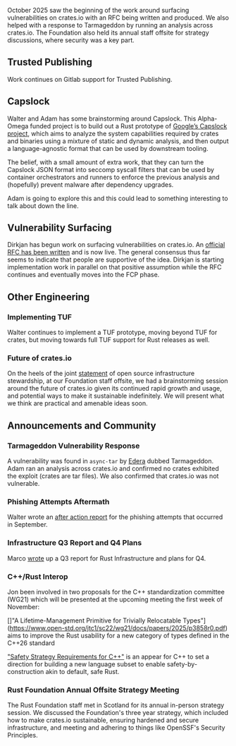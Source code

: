 October 2025 saw the beginning of the work around surfacing vulnerabilities on crates.io with an RFC being written and produced. We also helped with a response to Tarmageddon by running an analysis across crates.io. The Foundation also held its annual staff offsite for strategy discussions, where security was a key part.

## Trusted Publishing

Work continues on Gitlab support for Trusted Publishing.

## Capslock

Walter and Adam has some brainstorming around Capslock. This Alpha-Omega funded project is to build out a Rust prototype of [Google’s Capslock project](https://github.com/google/capslock), which aims to analyze the system capabilities required by crates and binaries using a mixture of static and dynamic analysis, and then output a language-agnostic format that can be used by downstream tooling.

The belief, with a small amount of extra work, that they can turn the Capslock JSON format into seccomp syscall filters that can be used by container orchestrators and runners to enforce the previous analysis and (hopefully) prevent malware after dependency upgrades.

Adam is going to explore this and this could lead to something interesting to talk about down the line.

## Vulnerability Surfacing

Dirkjan has begun work on surfacing vulnerabilities on crates.io. An [official RFC has been written](https://github.com/rust-lang/rfcs/pull/3872) and is now live. The general consensus thus far seems to indicate that people are supportive of the idea. Dirkjan is starting implementation work in parallel on that positive assumption while the RFC continues and eventually moves into the FCP phase.

## Other Engineering

### Implementing TUF

Walter continues to implement a TUF prototype, moving beyond TUF for crates, but moving towards full TUF support for Rust releases as well.

### Future of crates.io

On the heels of the joint [statement](https://rustfoundation.org/media/rust-foundation-signs-joint-statement-on-open-source-infrastructure-stewardship/) of open source infrastructure stewardship, at our Foundation staff offsite, we had a brainstorming session around the future of crates.io given its continued rapid growth and usage, and potential ways to make it sustainable indefinitely. We will present what we think are practical and amenable ideas soon.

## Announcements and Community

### Tarmageddon Vulnerability Response

A vulnerability was found in `async-tar` by [Edera](https://edera.dev/stories/tarmageddon) dubbed Tarmageddon. Adam ran an analysis across crates.io and confirmed no crates exhibited the exploit (crates are tar files). We also confirmed that crates.io was not vulnerable.

### Phishing Attempts Aftermath

Walter wrote an [after action report](https://hackmd.io/@cWcJa4-JQNOtacfKywdqxA/Sk57Hmn2xl) for the phishing attempts that occurred in September.

### Infrastructure Q3 Report and Q4 Plans

Marco [wrote](https://blog.rust-lang.org/inside-rust/2025/10/16/infrastructure-team-q3-recap-and-q4-plan/) up a Q3 report for Rust Infrastructure and plans for Q4.

### C++/Rust Interop

Jon been involved in two proposals for the C++ standardization committee (WG21) which will be presented at the upcoming meeting the first week of November:

[]"A Lifetime-Management Primitive for Trivially Relocatable Types"](https://www.open-std.org/jtc1/sc22/wg21/docs/papers/2025/p3858r0.pdf) aims to improve the Rust usability for a new category of types defined in the C++26 standard

["Safety Strategy Requirements for C++"](https://www.open-std.org/jtc1/sc22/wg21/docs/papers/2025/p3874r0.pdf) is an appear for C++ to set a direction for building a new language subset to enable safety-by-construction akin to default, safe Rust.

### Rust Foundation Annual Offsite Strategy Meeting

The Rust Foundation staff met in Scotland for its annual in-person strategy session. We discussed the Foundation's three year strategy, which included how to make crates.io sustainable, ensuring hardened and secure infrastructure, and meeting and adhering to things like OpenSSF's Security Principles.
